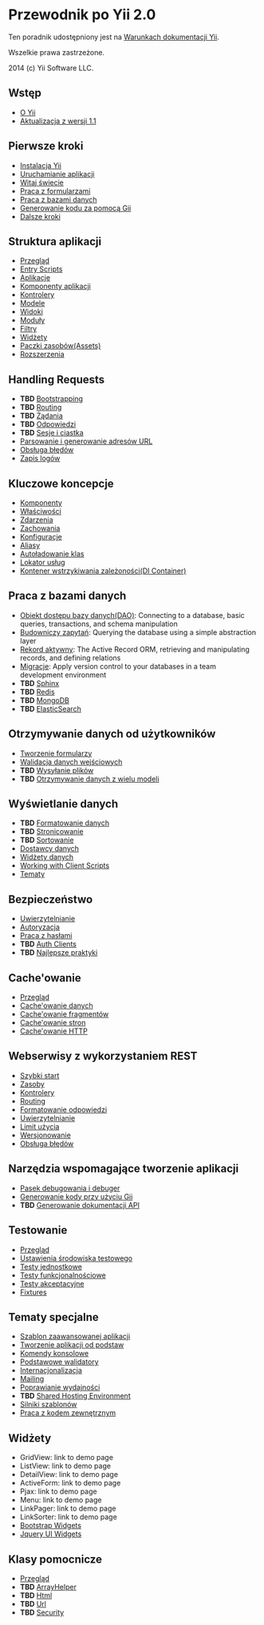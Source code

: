 Przewodnik po Yii 2.0
===============================

Ten poradnik udostępniony jest na [Warunkach dokumentacji Yii](http://www.yiiframework.com/doc/terms/).

Wszelkie prawa zastrzeżone.

2014 (c) Yii Software LLC.


Wstęp
------------

* [O Yii](intro-yii.md)
* [Aktualizacja z wersji 1.1](intro-upgrade-from-v1.md)


Pierwsze kroki
---------------

* [Instalacja Yii](start-installation.md)
* [Uruchamianie aplikacji](start-workflow.md)
* [Witaj świecie](start-hello.md)
* [Praca z formularzami](start-forms.md)
* [Praca z bazami danych](start-databases.md)
* [Generowanie kodu za pomocą Gii](start-gii.md)
* [Dalsze kroki](start-looking-ahead.md)


Struktura aplikacji
---------------------

* [Przegląd](structure-overview.md)
* [Entry Scripts](structure-entry-scripts.md)
* [Aplikacje](structure-applications.md)
* [Komponenty aplikacji](structure-application-components.md)
* [Kontrolery](structure-controllers.md)
* [Modele](structure-models.md)
* [Widoki](structure-views.md)
* [Moduły](structure-modules.md)
* [Filtry](structure-filters.md)
* [Widżety](structure-widgets.md)
* [Paczki zasobów(Assets)](structure-assets.md)
* [Rozszerzenia](structure-extensions.md)


Handling Requests
-----------------

* **TBD** [Bootstrapping](runtime-bootstrapping.md)
* **TBD** [Routing](runtime-routing.md)
* **TBD** [Żądania](runtime-requests.md)
* **TBD** [Odpowiedzi](runtime-responses.md)
* **TBD** [Sesje i ciastka](runtime-sessions-cookies.md)
* [Parsowanie i generowanie adresów URL](runtime-url-handling.md)
* [Obsługa błędów](runtime-handling-errors.md)
* [Zapis logów](runtime-logging.md)


Kluczowe koncepcje
------------

* [Komponenty](concept-components.md)
* [Właściwości](concept-properties.md)
* [Zdarzenia](concept-events.md)
* [Zachowania](concept-behaviors.md)
* [Konfiguracje](concept-configurations.md)
* [Aliasy](concept-aliases.md)
* [Autoładowanie klas](concept-autoloading.md)
* [Lokator usług](concept-service-locator.md)
* [Kontener wstrzykiwania zależoności(DI Container)](concept-di-container.md)


Praca z bazami danych
----------------------

* [Obiekt dostępu bazy danych(DAO)](db-dao.md): Connecting to a database, basic queries, transactions, and schema manipulation
* [Budowniczy zapytań](db-query-builder.md): Querying the database using a simple abstraction layer
* [Rekord aktywny](db-active-record.md): The Active Record ORM, retrieving and manipulating records, and defining relations
* [Migracje](db-migrations.md): Apply version control to your databases in a team development environment
* **TBD** [Sphinx](db-sphinx.md)
* **TBD** [Redis](db-redis.md)
* **TBD** [MongoDB](db-mongodb.md)
* **TBD** [ElasticSearch](db-elastic-search.md)


Otrzymywanie danych od użytkowników
-----------------------

* [Tworzenie formularzy](input-forms.md)
* [Walidacja danych wejściowych](input-validation.md)
* **TBD** [Wysyłanie plików](input-file-upload.md)
* **TBD** [Otrzymywanie danych z wielu modeli](input-multiple-models.md)


Wyświetlanie danych
---------------

* **TBD** [Formatowanie danych](output-formatting.md)
* **TBD** [Stronicowanie](output-pagination.md)
* **TBD** [Sortowanie](output-sorting.md)
* [Dostawcy danych](output-data-providers.md)
* [Widżety danych](output-data-widgets.md)
* [Working with Client Scripts](output-client-scripts.md)
* [Tematy](output-theming.md)


Bezpieczeństwo
--------

* [Uwierzytelnianie](security-authentication.md)
* [Autoryzacja](security-authorization.md)
* [Praca z hasłami](security-passwords.md)
* **TBD** [Auth Clients](security-auth-clients.md)
* **TBD** [Najlepsze praktyki](security-best-practices.md)


Cache'owanie
-------

* [Przegląd](caching-overview.md)
* [Cache'owanie danych](caching-data.md)
* [Cache'owanie fragmentów](caching-fragment.md)
* [Cache'owanie stron](caching-page.md)
* [Cache'owanie HTTP](caching-http.md)


Webserwisy z wykorzystaniem REST
--------------------

* [Szybki start](rest-quick-start.md)
* [Zasoby](rest-resources.md)
* [Kontrolery](rest-controllers.md)
* [Routing](rest-routing.md)
* [Formatowanie odpowiedzi](rest-response-formatting.md)
* [Uwierzytelnianie](rest-authentication.md)
* [Limit użycia](rest-rate-limiting.md)
* [Wersjonowanie](rest-versioning.md)
* [Obsługa błędów](rest-error-handling.md)


Narzędzia wspomagające tworzenie aplikacji
-----------------

* [Pasek debugowania i debuger](tool-debugger.md)
* [Generowanie kody przy użyciu Gii](tool-gii.md)
* **TBD** [Generowanie dokumentacji API](tool-api-doc.md)


Testowanie
-------

* [Przegląd](test-overview.md)
* [Ustawienia środowiska testowego](test-endvironment-setup.md)
* [Testy jednostkowe](test-unit.md)
* [Testy funkcjonalnościowe](test-functional.md)
* [Testy akceptacyjne](test-acceptance.md)
* [Fixtures](test-fixtures.md)


Tematy specjalne
--------------

* [Szablon zaawansowanej aplikacji](tutorial-advanced-app.md)
* [Tworzenie aplikacji od podstaw](tutorial-start-from-scratch.md)
* [Komendy konsolowe](tutorial-console.md)
* [Podstawowe walidatory](tutorial-core-validators.md)
* [Internacjonalizacja](tutorial-i18n.md)
* [Mailing](tutorial-mailing.md)
* [Poprawianie wydajności](tutorial-performance-tuning.md)
* **TBD** [Shared Hosting Environment](tutorial-shared-hosting.md)
* [Silniki szablonów](tutorial-template-engines.md)
* [Praca z kodem zewnętrznym](tutorial-yii-integration.md)


Widżety
-------

* GridView: link to demo page
* ListView: link to demo page
* DetailView: link to demo page
* ActiveForm: link to demo page
* Pjax: link to demo page
* Menu: link to demo page
* LinkPager: link to demo page
* LinkSorter: link to demo page
* [Bootstrap Widgets](widget-bootstrap.md)
* [Jquery UI Widgets](widget-jui.md)


Klasy pomocnicze
-------

* [Przegląd](helper-overview.md)
* **TBD** [ArrayHelper](helper-array.md)
* **TBD** [Html](helper-html.md)
* **TBD** [Url](helper-url.md)
* **TBD** [Security](helper-security.md)

